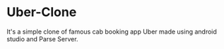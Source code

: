 # Uber-Clone
It's a simple clone of famous cab booking app Uber made using android studio and Parse Server.
